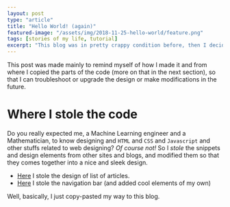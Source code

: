 ```yaml
---
layout: post
type: "article"
title: "Hello World! (again)"
featured-image: "/assets/img/2018-11-25-hello-world/feature.png"
tags: [stories of my life, tutorial]
excerpt: "This blog was in pretty crappy condition before, then I decided to make it great again. Here is the story..."
---
```


This post was made mainly to remind myself of how I made it and from where I copied the parts of the code (more on that in the next section), so that I can troubleshoot or upgrade the design or make modifications in the future.

# Where I stole the code

Do you really expected me, a Machine Learning engineer and a Mathematician, to know designing and `HTML` and `CSS` and `Javascript` and other stuffs related to web designing? *Of course not!* So I *stole* the snippets and design elements from other sites and blogs, and modified them so that they comes together into a nice and sleek design.

*  [Here][article-list] I stole the design of list of articles.
*  [Here][navbar] I stole the navigation bar (and added cool elements of my own)

Well, basically, I just copy-pasted my way to this blog.


[article-list]: https://nathanrooy.github.io/
[navbar]: http://jekyllthemes.org/themes/voyager/
